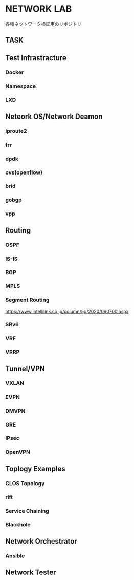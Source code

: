 # NETWORK LAB

各種ネットワーク検証用のリポジトリ

## TASK

## Test Infrastracture

### Docker

### Namespace

### LXD

## Neteork OS/Network Deamon

### iproute2

### frr

### dpdk

### ovs(openflow)

### brid

### gobgp

### vpp

## Routing

### OSPF

### IS-IS

### BGP

### MPLS

### Segment Routing

<https://www.intellilink.co.jp/column/5g/2020/090700.aspx>

### SRv6

### VRF

### VRRP

## Tunnel/VPN

### VXLAN

### EVPN

### DMVPN

### GRE

### IPsec

### OpenVPN

## Toplogy Examples

### CLOS Topology

### rift

### Service Chaining

### Blackhole

## Network Orchestrator

### Ansible

## Network Tester
